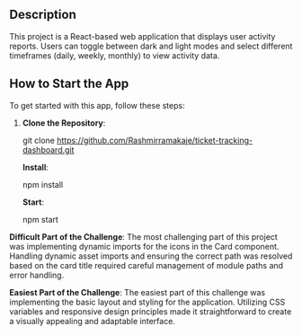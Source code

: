 ## Description

This project is a React-based web application that displays user activity reports. Users can toggle between dark and light modes and select different timeframes (daily, weekly, monthly) to view activity data.

## How to Start the App

To get started with this app, follow these steps:

1. **Clone the Repository**:

   git clone https://github.com/Rashmirramakaje/ticket-tracking-dashboard.git

   **Install**:

   npm install

   **Start**:

   npm start

**Difficult Part of the Challenge**:
The most challenging part of this project was implementing dynamic imports for the icons in the Card component. Handling dynamic asset imports and ensuring the correct path was resolved based on the card title required careful management of module paths and error handling.

**Easiest Part of the Challenge**:
The easiest part of this challenge was implementing the basic layout and styling for the application. Utilizing CSS variables and responsive design principles made it straightforward to create a visually appealing and adaptable interface.
